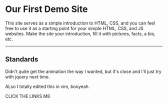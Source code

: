 # Our First Demo Site

This site serves as a simple introduction to HTML, CSS, and you can feel free to use it as a starting point for your simple HTML, CSS, and JS websites. Make the site your introduction, fill it
with pictures, facts, a bio, etc.

---

## Standards
Didn't quite get the animation the way I wanted, but it's close and I'll just try with jquery next time.

ALso I totally edited this in vim, booyeah.

CLICK THE LINKS M8
